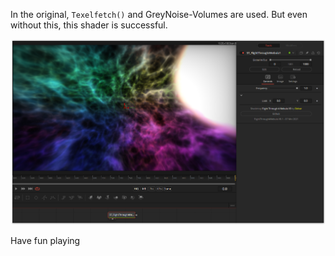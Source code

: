 <!-- +++ DO NOT REMOVE THIS COMMENT +++ DO NOT ADD OR EDIT ANY TEXT BEFORE THIS LINE +++ IT WOULD BE A REALLY BAD IDEA +++ -->

In the original, `Texelfetch()` and GreyNoise-Volumes are used. But even without this, this shader is successful.

[![FlightThroughANebula](FlightThroughANebula.png)](FlightThroughANebula.fuse)



Have fun playing

<!-- +++ DO NOT REMOVE THIS COMMENT +++ DO NOT EDIT ANY TEXT THAT COMES AFTER THIS LINE +++ TRUST ME: JUST DON'T DO IT +++ -->

